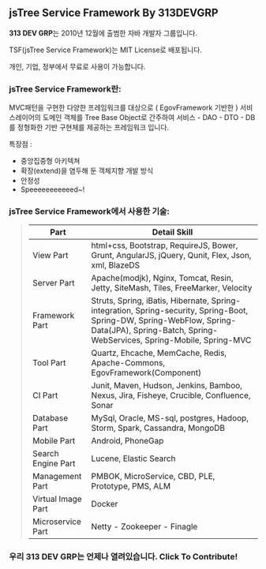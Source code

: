 ## jsTree Service Framework By 313DEVGRP ##

**313 DEV GRP**는 2010년 12월에 출범한 자바 개발자 그룹입니다.

TSF(jsTree Service Framework)는 MIT License로 배포됩니다.

개인, 기업, 정부에서 무료로 사용이 가능합니다.


### jsTree Service Framework란: ###

MVC패턴을 구현한 다양한 프레임워크를 대상으로 ( EgovFramework 기반한 ) 서비스레이어의 도메인 객체를 Tree Base Object로 간주하여 서비스 - DAO - DTO - DB를 정형화한 기반 구현체를 제공하는 프레임워크 입니다.

특장점 :

- 중앙집중형 아키텍쳐
- 확장(extend)을 염두해 둔 객체지향 개발 방식
- 안정성
- Speeeeeeeeeeed~!

### jsTree Service Framework에서 사용한 기술: ###

> Part		        | Detail Skill
> -------------     | -------------
> View Part 	    | html+css, Bootstrap, RequireJS, Bower, Grunt, AngularJS, jQuery, Qunit, Flex, Json, xml, BlazeDS
> Server Part	    | Apache(modjk), Nginx, Tomcat, Resin, Jetty, SiteMash, Tiles, FreeMarker, Velocity
> Framework Part    | Struts, Spring, iBatis, Hibernate, Spring-integration, Spring-security, Spring-Boot, Spring-DW, Spring-WebFlow, Spring-Data(JPA), Spring-Batch, Spring-WebServices, Spring-Mobile, Spring-MVC
> Tool Part         | Quartz, Ehcache, MemCache, Redis, Apache-Commons, EgovFramework(Component)
> CI Part           | Junit, Maven, Hudson, Jenkins, Bamboo, Nexus, Jira, Fisheye, Crucible, Confluence, Sonar
> Database Part     | MySql, Oracle, MS-sql, postgres, Hadoop, Storm, Spark, Cassandra, MongoDB
> Mobile Part       | Android, PhoneGap
> Search Engine Part| Lucene, Elastic Search
> Management Part   | PMBOK, MicroService, CBD, PLE, Prototype, PMS, ALM
> Virtual Image Part| Docker
> Microservice Part | Netty - Zookeeper - Finagle

### 우리 313 DEV GRP는 언제나 열려있습니다. Click To Contribute! ###

